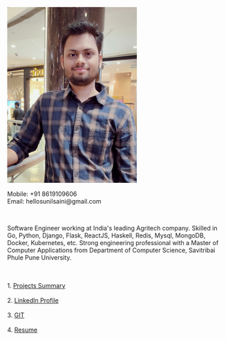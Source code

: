 <div class="row" style="height:500px"> 
  <div class="column"> 
    <div class="row">
        <img class="column" src="/images/my_pic.jpg" alt="Avatar" style="width:300px">
        <div class="column">
          <p>
              Mobile: +91 8619109606
              <br>
              Email:  hellosunilsaini@gmail.com
          </p>
        </div>
    </div>
    <br>
    <p>Software Engineer working at India's leading Agritech company. Skilled in Go, Python, Django, Flask, ReactJS, Haskell, Redis, Mysql, MongoDB, Docker, Kubernetes, etc. Strong engineering professional with a Master of Computer Applications from Department of Computer Science, Savitribai Phule Pune University.</p>
    <br>
  </div>
    <div class="column" style="width:50%">
        <br>
      1. <a href="https://docs.google.com/spreadsheets/d/1nB2kyE4mW_f5MHMabJb7JJTpa8m2ouGosSx8a3w0ntw/edit?usp=sharing">Projects Summary</a><br><br>
      2. <a href="https://www.linkedin.com/in/hellosunilsaini">LinkedIn Profile</a> <br><br>
      3. <a href="https://github.com/HelloSunilSaini?tab=repositories">GIT</a><br><br>
      4. <a href="https://drive.google.com/file/d/1bWukKFAxnezNcLGAUCeq56rL9fU5TRhT/view?usp=sharing">Resume</a>
      <br><br>
    </div> 
</div> 
